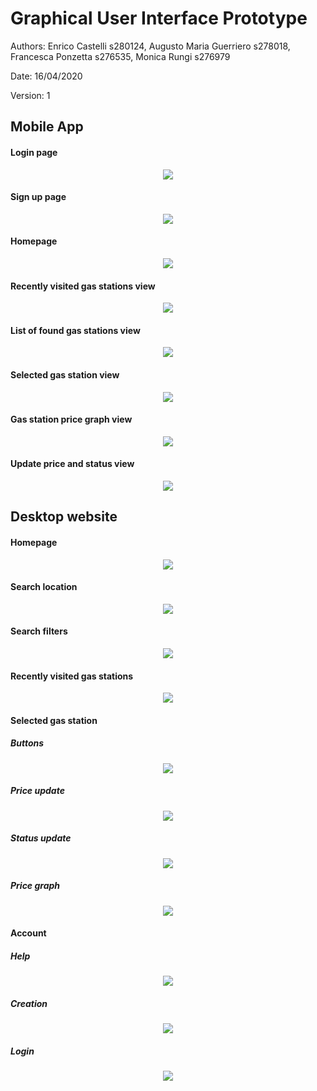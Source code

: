 # Graphical User Interface Prototype  

Authors: Enrico Castelli s280124, Augusto Maria Guerriero s278018, Francesca Ponzetta s276535, Monica Rungi s276979

Date: 16/04/2020

Version: 1


## Mobile App

#### Login page
<center> <img src="/images/GUI/mobile/Login.png"> </center>

#### Sign up page
<p align="center">
    <img src="/images/GUI/mobile/SignUp.png">
</p>

####  Homepage
<p align="center">
    <img src="/images/GUI/mobile/Homepage.png">
</p>

#### Recently visited gas stations view
<p align="center">
    <img src="/images/GUI/mobile/RecentGSs.png">
</p>

#### List of found gas stations view
<p align="center">
    <img src="/images/GUI/mobile/GSlist.png">
</p>

#### Selected gas station view
<p align="center">
    <img src="/images/GUI/mobile/GSprofile.png">
</p>

#### Gas station price graph view
<p align="center">
    <img src="/images/GUI/mobile/GSpriceGraph.png">
</p>

#### Update price and status view
<p align="center">
    <img src="/images/GUI/mobile/GSupdatePricesStatus.png">
</p>


## Desktop website

#### Homepage
<p align="center">
    <img src="/images/GUI/desktop/homepage.png">
</p>

#### Search location
<p align="center">
    <img src="/images/GUI/desktop/search_location.png">
</p>

#### Search filters
<p align="center">
    <img src="/images/GUI/desktop/search_filters.png">
</p>

#### Recently visited gas stations
<p align="center">
    <img src="/images/GUI/desktop/recently_visited.png">
</p>

#### Selected gas station
##### Buttons
<p align="center">
    <img src="/images/GUI/desktop/selected_gas_station.png">
</p>

##### Price update
<p align="center">
    <img src="/images/GUI/desktop/selected_gas_station_price_update.png">
</p>

##### Status update
<p align="center">
    <img src="/images/GUI/desktop/selected_gas_station_status_update.png">
</p>

##### Price graph
<p align="center">
    <img src="/images/GUI/desktop/selected_gas_station_price_graph.png">
</p>

#### Account
##### Help
<p align="center">
    <img src="/images/GUI/desktop/account_help.png">
</p>

##### Creation
<p align="center">
    <img src="/images/GUI/desktop/account_create.png">
</p>

##### Login
<p align="center">
    <img src="/images/GUI/desktop/account_login.png">
</p>
